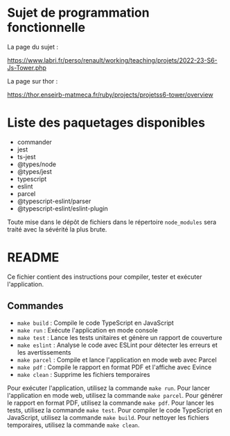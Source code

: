 # Sujet de programmation fonctionnelle

La page du sujet :

https://www.labri.fr/perso/renault/working/teaching/projets/2022-23-S6-Js-Tower.php

La page sur thor :

https://thor.enseirb-matmeca.fr/ruby/projects/projetss6-tower/overview

# Liste des paquetages disponibles

* commander
* jest
* ts-jest
* @types/node
* @types/jest
* typescript
* eslint
* parcel
* @typescript-eslint/parser
* @typescript-eslint/eslint-plugin

Toute mise dans le dépôt de fichiers dans le répertoire `node_modules`
sera traité avec la sévérité la plus brute.

# README

Ce fichier contient des instructions pour compiler, tester et exécuter l'application.

## Commandes

- `make build` : Compile le code TypeScript en JavaScript
- `make run` : Exécute l'application en mode console
- `make test` : Lance les tests unitaires et génère un rapport de couverture
- `make eslint` : Analyse le code avec ESLint pour détecter les erreurs et les avertissements
- `make parcel` : Compile et lance l'application en mode web avec Parcel
- `make pdf` : Compile le rapport en format PDF et l'affiche avec Evince
- `make clean` : Supprime les fichiers temporaires

Pour exécuter l'application, utilisez la commande `make run`. Pour lancer l'application en mode web, utilisez la commande `make parcel`. Pour générer le rapport en format PDF, utilisez la commande `make pdf`. Pour lancer les tests, utilisez la commande `make test`. Pour compiler le code TypeScript en JavaScript, utilisez la commande `make build`. Pour nettoyer les fichiers temporaires, utilisez la commande `make clean`.
